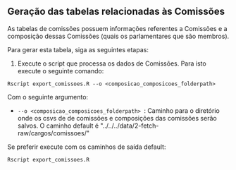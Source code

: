 ## Geração das tabelas relacionadas às Comissões

As tabelas de comissões possuem informações referentes a Comissões e a composição dessas Comissões (quais os parlamentares que são membros).

Para gerar esta tabela, siga as seguintes etapas:

1. Execute o script que processa os dados de Comissões. Para isto execute o seguinte comando:

```
Rscript export_comissoes.R --o <composicao_composicoes_folderpath> 
```

Com o seguinte argumento:

* `--o <composicao_composicoes_folderpath> `: Caminho para o diretório onde os csvs de de comissões e composições das comissões serão salvos. O caminho default é "../../../data/2-fetch-raw/cargos/comissoes/"

Se preferir execute com os caminhos de saída default:

```
Rscript export_comissoes.R
```
